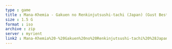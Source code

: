 ```yaml
---
type : game
title : Mana-Khemia - Gakuen no Renkinjutsushi-tachi (Japan) (Gust Best Price)
size : 1.5 G
format : iso
archive : zip
server : myrient
link2 : Mana-Khemia%20-%20Gakuen%20no%20Renkinjutsushi-tachi%20%28Japan%29%20%28Gust%20Best%20Price%29
---
```

